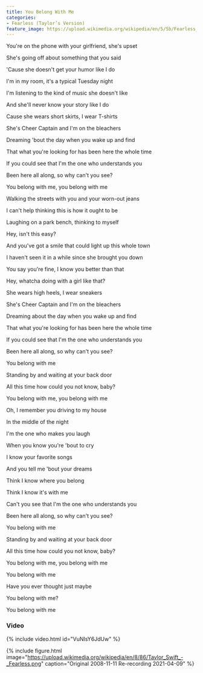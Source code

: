 ```yaml
---
title: You Belong With Me
categories:
- Fearless (Taylor’s Version)
feature_image: https://upload.wikimedia.org/wikipedia/en/5/5b/Fearless_%28Taylor%27s_Version%29_%282021_album_cover%29_by_Taylor_Swift.png
--- 
```

You're on the phone with your girlfriend, she's upset

She's going off about something that you said

'Cause she doesn't get your humor like I do

I'm in my room, it's a typical Tuesday night

I'm listening to the kind of music she doesn't like

And she'll never know your story like I do

Cause she wears short skirts, I wear T-shirts

She's Cheer Captain and I'm on the bleachers

Dreaming 'bout the day when you wake up and find

That what you're looking for has been here the whole time

If you could see that I'm the onе who understands you

Been here all along, so why can't you see?

You bеlong with me, you belong with me

Walking the streets with you and your worn-out jeans

I can't help thinking this is how it ought to be

Laughing on a park bench, thinking to myself

Hey, isn't this easy?

And you've got a smile that could light up this whole town

I haven't seen it in a while since she brought you down

You say you're fine, I know you better than that

Hey, whatcha doing with a girl like that?

She wears high heels, I wear sneakers

She's Cheer Captain and I'm on the bleachers

Dreaming about the day when you wake up and find

That what you're looking for has been here the whole time

If you could see that I'm the one who understands you

Been here all along, so why can't you see?

You belong with me

Standing by and waiting at your back door

All this time how could you not know, baby?

You belong with me, you belong with me

Oh, I remember you driving to my house

In the middle of the night

I'm the one who makes you laugh

When you know you're 'bout to cry

I know your favorite songs

And you tell me 'bout your dreams

Think I know where you belong

Think I know it's with me

Can't you see that I'm the one who understands you

Been here all along, so why can't you see?

You belong with me

Standing by and waiting at your back door

All this time how could you not know, baby?

You belong with me, you belong with me

You belong with me

Have you ever thought just maybe

You belong with me?

You belong with me
### Video

{% include video.html id="VuNIsY6JdUw" %}




 {% include figure.html image="https://upload.wikimedia.org/wikipedia/en/8/86/Taylor_Swift_-_Fearless.png" caption="Original 2008-11-11 Re-recording 2021-04-09" %}